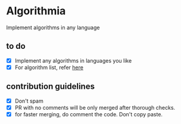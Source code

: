 # Algorithmia
Implement algorithms in any language

## to do

- [x] Implement any algorithms in languages you like
- [x] For algorithm list, refer <a href="https://github.com/codingclubcoet/Algorithmia/projects/1">here</a>

## contribution guidelines

- [x] Don't spam
- [x] PR with no comments will be only merged after thorough checks.
- [x] for faster merging, do comment the code. Don't copy paste.
